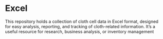 # Excel
This repository holds a collection of cloth cell data in Excel format, designed for easy analysis, reporting, and tracking of cloth-related information. It’s a useful resource for research, business analysis, or inventory management
